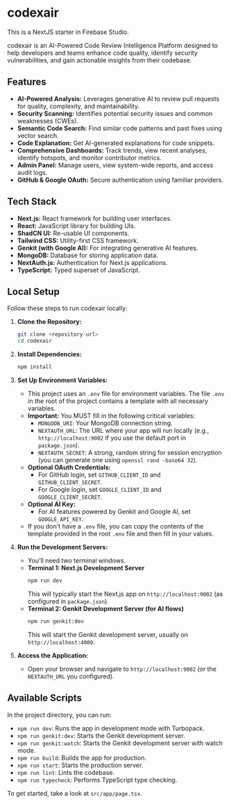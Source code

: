 
# codexair

This is a NextJS starter in Firebase Studio.

codexair is an AI-Powered Code Review Intelligence Platform designed to help developers and teams enhance code quality, identify security vulnerabilities, and gain actionable insights from their codebase.

## Features

*   **AI-Powered Analysis:** Leverages generative AI to review pull requests for quality, complexity, and maintainability.
*   **Security Scanning:** Identifies potential security issues and common weaknesses (CWEs).
*   **Semantic Code Search:** Find similar code patterns and past fixes using vector search.
*   **Code Explanation:** Get AI-generated explanations for code snippets.
*   **Comprehensive Dashboards:** Track trends, view recent analyses, identify hotspots, and monitor contributor metrics.
*   **Admin Panel:** Manage users, view system-wide reports, and access audit logs.
*   **GitHub & Google OAuth:** Secure authentication using familiar providers.

## Tech Stack

*   **Next.js:** React framework for building user interfaces.
*   **React:** JavaScript library for building UIs.
*   **ShadCN UI:** Re-usable UI components.
*   **Tailwind CSS:** Utility-first CSS framework.
*   **Genkit (with Google AI):** For integrating generative AI features.
*   **MongoDB:** Database for storing application data.
*   **NextAuth.js:** Authentication for Next.js applications.
*   **TypeScript:** Typed superset of JavaScript.

## Local Setup

Follow these steps to run codexair locally:

1.  **Clone the Repository:**
    ```bash
    git clone <repository-url>
    cd codexair
    ```

2.  **Install Dependencies:**
    ```bash
    npm install
    ```

3.  **Set Up Environment Variables:**
    *   This project uses an `.env` file for environment variables. The file `.env` in the root of the project contains a template with all necessary variables.
    *   **Important:** You MUST fill in the following critical variables:
        *   `MONGODB_URI`: Your MongoDB connection string.
        *   `NEXTAUTH_URL`: The URL where your app will run locally (e.g., `http://localhost:9002` if you use the default port in `package.json`).
        *   `NEXTAUTH_SECRET`: A strong, random string for session encryption (you can generate one using `openssl rand -base64 32`).
    *   **Optional OAuth Credentials:**
        *   For GitHub login, set `GITHUB_CLIENT_ID` and `GITHUB_CLIENT_SECRET`.
        *   For Google login, set `GOOGLE_CLIENT_ID` and `GOOGLE_CLIENT_SECRET`.
    *   **Optional AI Key:**
        *   For AI features powered by Genkit and Google AI, set `GOOGLE_API_KEY`.
    *   If you don't have a `.env` file, you can copy the contents of the template provided in the root `.env` file and then fill in your values.

4.  **Run the Development Servers:**
    *   You'll need two terminal windows.
    *   **Terminal 1: Next.js Development Server**
        ```bash
        npm run dev
        ```
        This will typically start the Next.js app on `http://localhost:9002` (as configured in `package.json`).
    *   **Terminal 2: Genkit Development Server (for AI flows)**
        ```bash
        npm run genkit:dev
        ```
        This will start the Genkit development server, usually on `http://localhost:4000`.

5.  **Access the Application:**
    *   Open your browser and navigate to `http://localhost:9002` (or the `NEXTAUTH_URL` you configured).

## Available Scripts

In the project directory, you can run:

*   `npm run dev`: Runs the app in development mode with Turbopack.
*   `npm run genkit:dev`: Starts the Genkit development server.
*   `npm run genkit:watch`: Starts the Genkit development server with watch mode.
*   `npm run build`: Builds the app for production.
*   `npm run start`: Starts the production server.
*   `npm run lint`: Lints the codebase.
*   `npm run typecheck`: Performs TypeScript type checking.

To get started, take a look at `src/app/page.tsx`.
